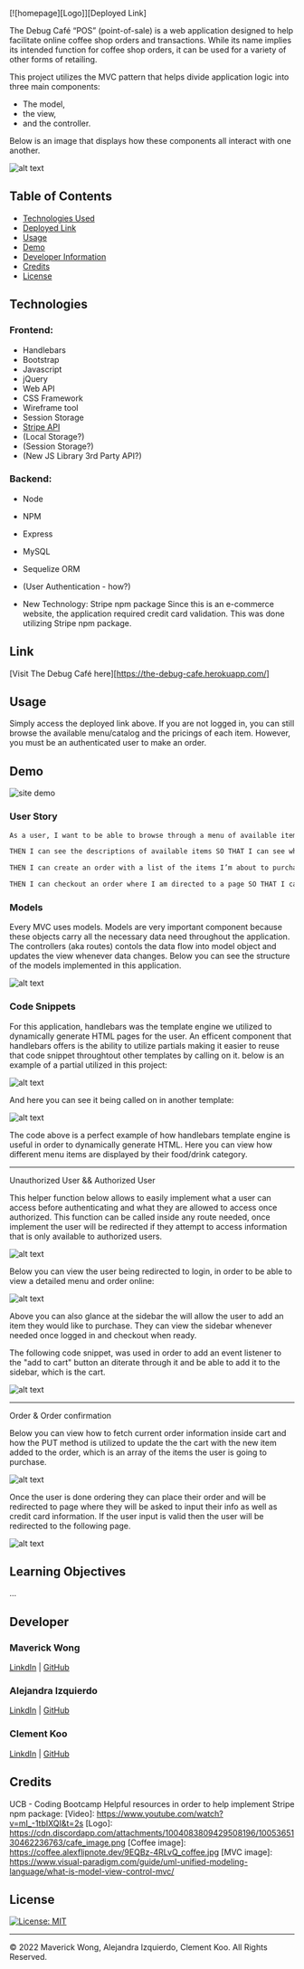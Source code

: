 [![homepage][Logo]][Deployed Link]

The Debug Café “POS” (point-of-sale) is a web application designed to help facilitate online coffee shop orders and transactions. While its name implies its intended function for coffee shop orders, it can be used for a variety of other forms of retailing.

This project utilizes the MVC pattern that helps divide application logic into three main components: 
- The model,
- the view,
- and the controller.


Below is an image that displays how these components all interact with one another.

![alt text](./images/model-view-controller%20project%202.webp)

## Table of Contents

- [Technologies Used](#technologies)
- [Deployed Link](#link)
- [Usage](#usage)
- [Demo](#demo)
- [Developer Information](#developer)
- [Credits](#credits)
- [License](#license)
  

## Technologies

### Frontend:

- Handlebars
- Bootstrap
- Javascript
- jQuery
- Web API
- CSS Framework
- Wireframe tool
- Session Storage
- [Stripe API](https://stripe.com/docs/js)
- (Local Storage?)
- (Session Storage?)
- (New JS Library 3rd Party API?)


### Backend:

- Node
- NPM
- Express
- MySQL
- Sequelize ORM  
- (User Authentication - how?)

- New Technology: Stripe npm package
Since this is an e-commerce website, the application required credit card validation. This was done utilizing Stripe npm package.

## Link

[Visit The Debug Café here][https://the-debug-cafe.herokuapp.com/]

## Usage

Simply access the deployed link above. If you are not logged in, you can still browse the available menu/catalog and the pricings of each item. However, you must be an authenticated user to make an order.

## Demo

![site demo](gif)
<br>

### User Story
```md
As a user, I want to be able to browse through a menu of available items and their prices so that I can see if I want to order before having to login.

THEN I can see the descriptions of available items SO THAT I can see what it is before I make my order.

THEN I can create an order with a list of the items I’m about to purchase on the sidebar SO THAT I can keep track of my order and how much I am spending on them.

THEN I can checkout an order where I am directed to a page SO THAT I can confirm my checkout.
```
### Models
Every MVC uses models. Models are very important component because these objects carry all the necessary data need throughout the application.  The controllers (aka routes) contols the data flow into model object and updates the view whenever data changes. Below you can see the structure of the models implemented in this application.

![alt text](./images/models.png)

### Code Snippets

For this application, handlebars was the template engine we utilized to dynamically generate HTML pages for the user. An efficent component that handlebars offers is the ability to utilize partials making it easier to reuse that code snippet throughtout other templates by calling on it. below is an example of a partial utilized in this project:

![alt text](./images/partial%20snippet.png)

And here you can see it being called on in another template:

![alt text](./images/handlebar%20marked%20menu.png)

The code above is a perfect example of how handlebars template engine is useful in order to dynamically generate HTML. Here you can view how different menu items are displayed by their food/drink category. 

-------------------------------------------------------------------------------------------------
Unauthorized User && Authorized User

This helper function below allows to easily implement what a user can access before authenticating and what they are allowed to access once authorized. This function can be called inside any route needed, once implement the user will be redirected if they attempt to access information that is only available to authorized users.

![alt text](./images/auth.png)

Below you can view the user being redirected to login, in order to be able to view a detailed menu and order online: 

![alt text](./images/gif%20with%20auth.gif)

Above you can also glance at the sidebar the will allow the user to add an item they would like to purchase. They can view the sidebar whenever needed once logged in and checkout when ready. 

The following code snippet, was used in order to add an event listener to the "add to cart" button an diterate through it and be able to add it to the sidebar, which is the cart. 

![alt text](./images/sidebar%20add.png)

-------------------------------------------------------------------------------------------------
Order & Order confirmation

Below you can view how to fetch current order information inside cart and how the PUT method is utilized to update the the cart with the new item added to the order, which is an array of the items the user is going to purchase.

![alt text](./images/save%20order.png)

Once the user is done ordering they can place their order and will be redirected to page where they will be asked to input their info as well as credit card information. If the user input is valid then the user will be redirected to the following page.

![alt text](./images/order%20confirm%20page.png)


## Learning Objectives

... 

## Developer

### **Maverick Wong**
[LinkdIn]() |
[GitHub](https://github.com/maverickwong17)

### **Alejandra Izquierdo**
[LinkdIn]() |
[GitHub](https://github.com/alenambo02)

### **Clement Koo**
[LinkdIn](https://www.linkedin.com/in/clement-t-k-459322138/) |
[GitHub](https://github.com/C-K999)

## Credits

UCB - Coding Bootcamp
Helpful resources in order to help implement Stripe npm package:
[Video]: https://www.youtube.com/watch?v=mI_-1tbIXQI&t=2s 
[Logo]:  https://cdn.discordapp.com/attachments/1004083809429508196/1005365130462236763/cafe_image.png
[Coffee image]: https://coffee.alexflipnote.dev/9EQBz-4RLvQ_coffee.jpg
[MVC image]: https://www.visual-paradigm.com/guide/uml-unified-modeling-language/what-is-model-view-control-mvc/


## License

[![License: MIT](https://img.shields.io/badge/License-MIT-yellow.svg)](https://opensource.org/licenses/MIT)

---

© 2022 Maverick Wong, Alejandra Izquierdo, Clement Koo. All Rights Reserved.

